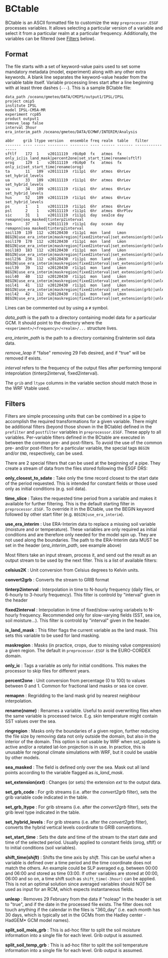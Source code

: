 BCtable
=======

BCtable is an ASCII formatted file to customize the way `preprocessor.ESGF`
processes variables. It allows selecting a particular version of a variable and
select it from a particular realm at a particular frequency. Additionally, the
variables can be filtered (see [Filters](#filters) below).

Format
------

The file starts with a set of keyword-value pairs used to set some mandatory
metadata (model, experiment) along with any other extra keywords. A blank line
separates the keyword-value header from the variable table itself. Variable
processing lines start after a line beginning with at least three dashes
(`---`).  This is a sample BCtable file:

```
data_path /oceano/gmeteo/DATA/CMIP5/output1/IPSL/IPSL
project cmip5
institute IPSL
model IPSL-CM5A-MR
experiment rcp85
product output1
remove_leap false
interval 3hour
era_interim_path /oceano/gmeteo/DATA/ECMWF/INTERIM/Analysis

abbr    grib ltype version   ensemble freq realm  table   filter
------- ---- ----- --------- -------- ---- ------ ------- ----------------- 
sftlf    172  1    v20111119  r0i0p0  fx   atmos  fx      only_ic|is_land_mask|percent2one|set_start_time|rename(sftlf)
orog     129  1    v20111119  r0i0p0  fx   atmos  fx      only_ic|set_start_time|rename(orog)
ta       11   109  v20111119  r1i1p1  6hr  atmos  6hrLev  set_hybrid_levels
ua       33   109  v20111119  r1i1p1  6hr  atmos  6hrLev  set_hybrid_levels
va       34   109  v20111119  r1i1p1  6hr  atmos  6hrLev  set_hybrid_levels
hus      52   109  v20111119  r1i1p1  6hr  atmos  6hrLev  set_hybrid_levels
ps       1    1    v20111119  r1i1p1  6hr  atmos  6hrLev  
psl      2    1    v20111119  r1i1p1  6hr  atmos  6hrPlev 
sic      31   1    v20111119  r1i1p1  day  seaIce day     remapnn|sea_masked|tinterp2interval
tos      37   1    v20111119  r1i1p1  day  ocean  day     remapnn|sea_masked|tinterp2interval
soil139  139  112  v20120430  r1i1p1  mon  land   Lmon    BEGIN|use_era_interim|maskregion|fixed2interval|set_extension(grb)|unleap|END
soil170  170  112  v20120430  r1i1p1  mon  land   Lmon    BEGIN|use_era_interim|maskregion|fixed2interval|set_extension(grb)|unleap|END
soil183  183  112  v20120430  r1i1p1  mon  land   Lmon    BEGIN|use_era_interim|maskregion|fixed2interval|set_extension(grb)|unleap|END
soil236  236  112  v20120430  r1i1p1  mon  land   Lmon    BEGIN|use_era_interim|maskregion|fixed2interval|set_extension(grb)|unleap|END
soil39   39   112  v20120430  r1i1p1  mon  land   Lmon    BEGIN|use_era_interim|maskregion|fixed2interval|set_extension(grb)|unleap|END
soil40   40   112  v20120430  r1i1p1  mon  land   Lmon    BEGIN|use_era_interim|maskregion|fixed2interval|set_extension(grb)|unleap|END
soil41   41   112  v20120430  r1i1p1  mon  land   Lmon    BEGIN|use_era_interim|maskregion|fixed2interval|set_extension(grb)|unleap|END
soil42   42   112  v20120430  r1i1p1  mon  land   Lmon    BEGIN|use_era_interim|maskregion|fixed2interval|set_extension(grb)|unleap|END
```
Lines can be commented out by using a `#` symbol.

*data_path* is the path to a directory containing model data for a particular
GCM. It should point to the directory where the
`<experiment>/<frequency>/<realm>/...` structure lives.

*era_interim_path* is the path to a directory containing EraInterim soil data data.

*remove_leap* if "false" removing 29 Feb desired, and if "true" will be removed if exists.

*interval* refers to the frequency of the output files after performing temporal inteprolation (tinterp2interval, fixed2interval).

The `grib` and `ltype` columns in the variable section should match those in
the WRF Vtable used.

Filters
-------

Filters are simple processing units that can be combined in a pipe to
accomplish the required transformations for a given variable. There might be
additional filters (beyond those shown in the BCtable) defined in the
`prefilter` and `postfilter` variables in `preprocessor.ESGF`. These apply to
all variables. Per-variable filters defined in the BCtable are executed in
between the common pre- and post-filters. To avoid the use of the common pre-
and/or post-filters for a particular variable, the special tags `BEGIN` and/or
`END`, respectively, can be used.

There are 2 special filters that can be used at the beginning of a pipe. They
create a stream of data from the files stored following the ESGF DRS:

**only_closest_to_sdate**
:  Take only the time record closest to the start date of the period requested.
   This is intended for constant fields or those used only as initial
   conditions (e.g. soil data).

**time_slice**
:  Takes the requested time period from a variable and makes it
   available for further filtering. This is the default starting filter in
   `preprocessor.ESGF`. To override it in the BCtable, use the BEGIN keyword
   followed by other start filter (e.g. `BEGIN|use_era_interim`).

**use_era_interim**
:  Use ERA-Interim data to replace a missing soil variable (moisture and or
   temperature). These variables are only required as initial conditions and are
   therefore only needed for the model spin up. They are not used along the
   boundaries. The path to the ERA-Interim data MUST be set in the header
   (*era_interim_path*, see example above)

Most filters take an input stream, process it, and send out the result as an
output stream to be used by the next filter. This is a list of available filters:

**celsius2K**
:  Unit conversion from Celsius degrees to Kelvin units.

**convert2grb**
:  Converts the stream to GRIB format

**tinterp2interval**
:  Interpolation in time to N-hourly frequency (daily files, or 6-hourly to 3-hourly frequency). 
   This filter is controld by "interval" given in the header

**fixed2interval**
:  Interpolation in time of fixed/slow-varing variabels to N-hourly frequency. Recommended
   only for slow-varying fields (SST, sea ice, soil moisture...).
   This filter is controld by "interval" given in the header.

**is_land_mask**
:  This filter flags the current variable as the land mask. This sets this
   variable to be used for land masking.

**maskregion**
:  Masks (in practice, crops, due to missing value compression) a given region.
   The default in `preprocessor.ESGF` is the EURO-CORDEX domain.

**only_ic**
:  Tags a variable as only for initial conditions. This makes the processor
   to skip files for different years.

**percent2one**
:  Unit conversion from percentage (0 to 100) to values between 0 and 1. Common
   for fractional land masks or sea ice cover.

**remapnn**
:  Regridding to the land mask grid by nearest neighbour interpolation.

**rename(_name_)**
:  Renames a variable. Useful to avoid overwriting files when the same variable
   is processed twice. E.g. skin temperature might contain SST values over the
   sea.

**ringregion**
:  Masks only the boundaries of a given region, further reducing the file
   size by removing data not only outside the domain, but also in the interior
   of the domain. This option is not usable by WRF when sst_update is active
   and/or a rotated lat-lon projection is in use. In practice, this is unusable
   for regional climate simulations with WRF, but it could be usable by other
   models.

**sea_masked**
:  The field is defined only over the sea. Mask out all land points according
   to the variable flagged as *is_land_mask*.

**set_extension(_ext_)**
:  Changes (or sets) the extension _ext_ to the output data.

**set_grb_code**
:  For grib streams (i.e. after the *convert2grb* filter), sets the grib
   variable code indicated in the table.

**set_grb_ltype**
:  For grib streams (i.e. after the *convert2grb* filter), sets the grib
   level type indicated in the table.

**set_hybrid_levels**
:  For grib streams (i.e. after the *convert2grb* filter), converts the
   hybrid vertical levels coordinate to GRIB conventions.

**set_start_time**
:  Sets the date and time of the stream to the start date and time of the
   selected period. Usually applied to constant fields (orog, sftlf) or to
   initial conditions (soil variables).

**shift_time(_shift_)**
:  Shifts the time axis by _shift_. This can be useful when a variable is
   defined over a time period and the time coordinate does not match the others.
   An example could be SLP averaged e.g. between 00:00 and 06:00 and stored as
   time 03:00. If other variables are stored at 00:00, 06:00 and so on, a time
   shift such as `shift_time(-3hour)` can be applied. This is not an optimal
   solution since averaged variables should NOT be used as input for an RCM, which
   expects instantaneous fields.

**unleap**
:  Removes 29 February from the data if "noleap" in the header is set to "true", 
   and if the date in the processed file exists. The filter does not touch anything 
   if the calendar in the files is "360_day" (i.e. each month has 30 days, which
   is typically set  in the GCMs from the Hadley center - HadGEM* GCM model names).  

**split_soil_mois_grb**
:  This is ad-hoc filter to split the soil moisture information into a single
   file for each level. Grib output is assumed.

**split_soil_temp_grb**
:  This is ad-hoc filter to split the soil temperature information into a
   single file for each level. Grib output is assumed.
